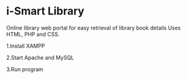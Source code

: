 # i-Smart Library
Online library web portal for easy retrieval of library book details
Uses HTML, PHP and CSS.


1.Install XAMPP


2.Start Apache and MySQL

3.Run program
